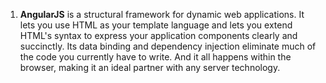 1. **AngularJS** is a structural framework for dynamic web applications. It lets you use
HTML as your template language and lets you extend HTML's syntax to express your
application components clearly and succinctly. Its data binding and dependency
injection eliminate much of the code you currently have to write. And it all happens
within the browser, making it an ideal partner with any server technology.
